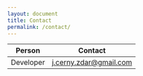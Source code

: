 ```yaml
---
layout: document
title: Contact
permalink: /contact/
---
```


| Person			| Contact													|
|:-----------------:|:---------------------------------------------------------:|
| Developer 		| [j.cerny.zdar@gmail.com](mailto:j.cerny.zdar@gmail.com)   |

